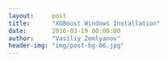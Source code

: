 ```yaml
---
layout:     post
title:      "XGBoost Windows Installation"
date:       2016-03-19 00:00:00
author:     "Vasiliy Zemlyanov"
header-img: "img/post-bg-06.jpg"
---
```

